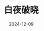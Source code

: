 ---
layout: page
title: 白夜破晓
description: >
  很困惑，吴征的U盘到底是什么时候到警方手里的？黑社会头目不惜犯下滔天罪行栽赃原因竟然是“她怀了我今生唯一一个孩子”…
category: 剧集
img: assets/img/movie/bai_ye_po_xiao.webp
star: 1
date: 2024-12-09
---